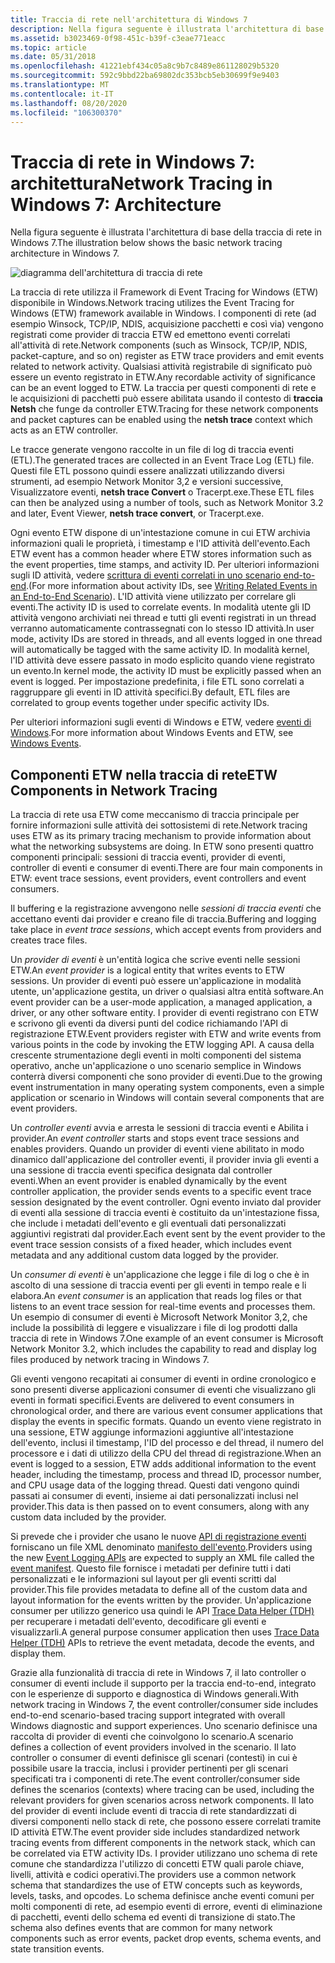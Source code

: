 ```yaml
---
title: Traccia di rete nell'architettura di Windows 7
description: Nella figura seguente è illustrata l'architettura di base della traccia di rete in Windows 7.
ms.assetid: b3023469-0f98-451c-b39f-c3eae771eacc
ms.topic: article
ms.date: 05/31/2018
ms.openlocfilehash: 41221ebf434c05a8c9b7c8489e861128029b5320
ms.sourcegitcommit: 592c9bbd22ba69802dc353bcb5eb30699f9e9403
ms.translationtype: MT
ms.contentlocale: it-IT
ms.lasthandoff: 08/20/2020
ms.locfileid: "106300370"
---
```

# <a name="network-tracing-in-windows-7-architecture"></a><span data-ttu-id="ed715-103">Traccia di rete in Windows 7: architettura</span><span class="sxs-lookup"><span data-stu-id="ed715-103">Network Tracing in Windows 7: Architecture</span></span>

<span data-ttu-id="ed715-104">Nella figura seguente è illustrata l'architettura di base della traccia di rete in Windows 7.</span><span class="sxs-lookup"><span data-stu-id="ed715-104">The illustration below shows the basic network tracing architecture in Windows 7.</span></span>

![diagramma dell'architettura di traccia di rete](images/ut1.png)

<span data-ttu-id="ed715-106">La traccia di rete utilizza il Framework di Event Tracing for Windows (ETW) disponibile in Windows.</span><span class="sxs-lookup"><span data-stu-id="ed715-106">Network tracing utilizes the Event Tracing for Windows (ETW) framework available in Windows.</span></span> <span data-ttu-id="ed715-107">I componenti di rete (ad esempio Winsock, TCP/IP, NDIS, acquisizione pacchetti e così via) vengono registrati come provider di traccia ETW ed emettono eventi correlati all'attività di rete.</span><span class="sxs-lookup"><span data-stu-id="ed715-107">Network components (such as Winsock, TCP/IP, NDIS, packet-capture, and so on) register as ETW trace providers and emit events related to network activity.</span></span> <span data-ttu-id="ed715-108">Qualsiasi attività registrabile di significato può essere un evento registrato in ETW.</span><span class="sxs-lookup"><span data-stu-id="ed715-108">Any recordable activity of significance can be an event logged to ETW.</span></span> <span data-ttu-id="ed715-109">La traccia per questi componenti di rete e le acquisizioni di pacchetti può essere abilitata usando il contesto di **traccia Netsh** che funge da controller ETW.</span><span class="sxs-lookup"><span data-stu-id="ed715-109">Tracing for these network components and packet captures can be enabled using the **netsh trace** context which acts as an ETW controller.</span></span>

<span data-ttu-id="ed715-110">Le tracce generate vengono raccolte in un file di log di traccia eventi (ETL).</span><span class="sxs-lookup"><span data-stu-id="ed715-110">The generated traces are collected in an Event Trace Log (ETL) file.</span></span> <span data-ttu-id="ed715-111">Questi file ETL possono quindi essere analizzati utilizzando diversi strumenti, ad esempio Network Monitor 3,2 e versioni successive, Visualizzatore eventi, **netsh trace Convert** o Tracerpt.exe.</span><span class="sxs-lookup"><span data-stu-id="ed715-111">These ETL files can then be analyzed using a number of tools, such as Network Monitor 3.2 and later, Event Viewer, **netsh trace convert**, or Tracerpt.exe.</span></span>

<span data-ttu-id="ed715-112">Ogni evento ETW dispone di un'intestazione comune in cui ETW archivia informazioni quali le proprietà, i timestamp e l'ID attività dell'evento.</span><span class="sxs-lookup"><span data-stu-id="ed715-112">Each ETW event has a common header where ETW stores information such as the event properties, time stamps, and activity ID.</span></span> <span data-ttu-id="ed715-113">Per ulteriori informazioni sugli ID attività, vedere [scrittura di eventi correlati in uno scenario end-to-end](../etw/writing-related-events-in-an-end-to-end-scenario.md).</span><span class="sxs-lookup"><span data-stu-id="ed715-113">(For more information about activity IDs, see [Writing Related Events in an End-to-End Scenario](../etw/writing-related-events-in-an-end-to-end-scenario.md)).</span></span> <span data-ttu-id="ed715-114">L'ID attività viene utilizzato per correlare gli eventi.</span><span class="sxs-lookup"><span data-stu-id="ed715-114">The activity ID is used to correlate events.</span></span> <span data-ttu-id="ed715-115">In modalità utente gli ID attività vengono archiviati nei thread e tutti gli eventi registrati in un thread verranno automaticamente contrassegnati con lo stesso ID attività.</span><span class="sxs-lookup"><span data-stu-id="ed715-115">In user mode, activity IDs are stored in threads, and all events logged in one thread will automatically be tagged with the same activity ID.</span></span> <span data-ttu-id="ed715-116">In modalità kernel, l'ID attività deve essere passato in modo esplicito quando viene registrato un evento.</span><span class="sxs-lookup"><span data-stu-id="ed715-116">In kernel mode, the activity ID must be explicitly passed when an event is logged.</span></span> <span data-ttu-id="ed715-117">Per impostazione predefinita, i file ETL sono correlati a raggruppare gli eventi in ID attività specifici.</span><span class="sxs-lookup"><span data-stu-id="ed715-117">By default, ETL files are correlated to group events together under specific activity IDs.</span></span>

<span data-ttu-id="ed715-118">Per ulteriori informazioni sugli eventi di Windows e ETW, vedere [eventi di Windows](../events/windows-events.md).</span><span class="sxs-lookup"><span data-stu-id="ed715-118">For more information about Windows Events and ETW, see [Windows Events](../events/windows-events.md).</span></span>

## <a name="etw-components-in-network-tracing"></a><span data-ttu-id="ed715-119">Componenti ETW nella traccia di rete</span><span class="sxs-lookup"><span data-stu-id="ed715-119">ETW Components in Network Tracing</span></span>

<span data-ttu-id="ed715-120">La traccia di rete usa ETW come meccanismo di traccia principale per fornire informazioni sulle attività dei sottosistemi di rete.</span><span class="sxs-lookup"><span data-stu-id="ed715-120">Network tracing uses ETW as its primary tracing mechanism to provide information about what the networking subsystems are doing.</span></span> <span data-ttu-id="ed715-121">In ETW sono presenti quattro componenti principali: sessioni di traccia eventi, provider di eventi, controller di eventi e consumer di eventi.</span><span class="sxs-lookup"><span data-stu-id="ed715-121">There are four main components in ETW: event trace sessions, event providers, event controllers and event consumers.</span></span>

<span data-ttu-id="ed715-122">Il buffering e la registrazione avvengono nelle *sessioni di traccia eventi* che accettano eventi dai provider e creano file di traccia.</span><span class="sxs-lookup"><span data-stu-id="ed715-122">Buffering and logging take place in *event trace sessions*, which accept events from providers and creates trace files.</span></span>

<span data-ttu-id="ed715-123">Un *provider di eventi* è un'entità logica che scrive eventi nelle sessioni ETW.</span><span class="sxs-lookup"><span data-stu-id="ed715-123">An *event provider* is a logical entity that writes events to ETW sessions.</span></span> <span data-ttu-id="ed715-124">Un provider di eventi può essere un'applicazione in modalità utente, un'applicazione gestita, un driver o qualsiasi altra entità software.</span><span class="sxs-lookup"><span data-stu-id="ed715-124">An event provider can be a user-mode application, a managed application, a driver, or any other software entity.</span></span> <span data-ttu-id="ed715-125">I provider di eventi registrano con ETW e scrivono gli eventi da diversi punti del codice richiamando l'API di registrazione ETW.</span><span class="sxs-lookup"><span data-stu-id="ed715-125">Event providers register with ETW and write events from various points in the code by invoking the ETW logging API.</span></span> <span data-ttu-id="ed715-126">A causa della crescente strumentazione degli eventi in molti componenti del sistema operativo, anche un'applicazione o uno scenario semplice in Windows conterrà diversi componenti che sono provider di eventi.</span><span class="sxs-lookup"><span data-stu-id="ed715-126">Due to the growing event instrumentation in many operating system components, even a simple application or scenario in Windows will contain several components that are event providers.</span></span>

<span data-ttu-id="ed715-127">Un *controller eventi* avvia e arresta le sessioni di traccia eventi e Abilita i provider.</span><span class="sxs-lookup"><span data-stu-id="ed715-127">An *event controller* starts and stops event trace sessions and enables providers.</span></span> <span data-ttu-id="ed715-128">Quando un provider di eventi viene abilitato in modo dinamico dall'applicazione del controller eventi, il provider invia gli eventi a una sessione di traccia eventi specifica designata dal controller eventi.</span><span class="sxs-lookup"><span data-stu-id="ed715-128">When an event provider is enabled dynamically by the event controller application, the provider sends events to a specific event trace session designated by the event controller.</span></span> <span data-ttu-id="ed715-129">Ogni evento inviato dal provider di eventi alla sessione di traccia eventi è costituito da un'intestazione fissa, che include i metadati dell'evento e gli eventuali dati personalizzati aggiuntivi registrati dal provider.</span><span class="sxs-lookup"><span data-stu-id="ed715-129">Each event sent by the event provider to the event trace session consists of a fixed header, which includes event metadata and any additional custom data logged by the provider.</span></span>

<span data-ttu-id="ed715-130">Un *consumer di eventi* è un'applicazione che legge i file di log o che è in ascolto di una sessione di traccia eventi per gli eventi in tempo reale e li elabora.</span><span class="sxs-lookup"><span data-stu-id="ed715-130">An *event consumer* is an application that reads log files or that listens to an event trace session for real-time events and processes them.</span></span> <span data-ttu-id="ed715-131">Un esempio di consumer di eventi è Microsoft Network Monitor 3,2, che include la possibilità di leggere e visualizzare i file di log prodotti dalla traccia di rete in Windows 7.</span><span class="sxs-lookup"><span data-stu-id="ed715-131">One example of an event consumer is Microsoft Network Monitor 3.2, which includes the capability to read and display log files produced by network tracing in Windows 7.</span></span>

<span data-ttu-id="ed715-132">Gli eventi vengono recapitati ai consumer di eventi in ordine cronologico e sono presenti diverse applicazioni consumer di eventi che visualizzano gli eventi in formati specifici.</span><span class="sxs-lookup"><span data-stu-id="ed715-132">Events are delivered to event consumers in chronological order, and there are various event consumer applications that display the events in specific formats.</span></span> <span data-ttu-id="ed715-133">Quando un evento viene registrato in una sessione, ETW aggiunge informazioni aggiuntive all'intestazione dell'evento, inclusi il timestamp, l'ID del processo e del thread, il numero del processore e i dati di utilizzo della CPU del thread di registrazione.</span><span class="sxs-lookup"><span data-stu-id="ed715-133">When an event is logged to a session, ETW adds additional information to the event header, including the timestamp, process and thread ID, processor number, and CPU usage data of the logging thread.</span></span> <span data-ttu-id="ed715-134">Questi dati vengono quindi passati ai consumer di eventi, insieme ai dati personalizzati inclusi nel provider.</span><span class="sxs-lookup"><span data-stu-id="ed715-134">This data is then passed on to event consumers, along with any custom data included by the provider.</span></span>

<span data-ttu-id="ed715-135">Si prevede che i provider che usano le nuove [API di registrazione eventi](/windows/win32/api/evntprov/nf-evntprov-eventwrite) forniscano un file XML denominato [manifesto dell'evento](../wes/eventschema-schema.md).</span><span class="sxs-lookup"><span data-stu-id="ed715-135">Providers using the new [Event Logging APIs](/windows/win32/api/evntprov/nf-evntprov-eventwrite) are expected to supply an XML file called the [event manifest](../wes/eventschema-schema.md).</span></span> <span data-ttu-id="ed715-136">Questo file fornisce i metadati per definire tutti i dati personalizzati e le informazioni sul layout per gli eventi scritti dal provider.</span><span class="sxs-lookup"><span data-stu-id="ed715-136">This file provides metadata to define all of the custom data and layout information for the events written by the provider.</span></span> <span data-ttu-id="ed715-137">Un'applicazione consumer per utilizzo generico usa quindi le API [Trace Data Helper (TDH)](/windows/win32/api/tdh/) per recuperare i metadati dell'evento, decodificare gli eventi e visualizzarli.</span><span class="sxs-lookup"><span data-stu-id="ed715-137">A general purpose consumer application then uses [Trace Data Helper (TDH)](/windows/win32/api/tdh/) APIs to retrieve the event metadata, decode the events, and display them.</span></span>

<span data-ttu-id="ed715-138">Grazie alla funzionalità di traccia di rete in Windows 7, il lato controller o consumer di eventi include il supporto per la traccia end-to-end, integrato con le esperienze di supporto e diagnostica di Windows generali.</span><span class="sxs-lookup"><span data-stu-id="ed715-138">With network tracing in Windows 7, the event controller/consumer side includes end-to-end scenario-based tracing support integrated with overall Windows diagnostic and support experiences.</span></span> <span data-ttu-id="ed715-139">Uno scenario definisce una raccolta di provider di eventi che coinvolgono lo scenario.</span><span class="sxs-lookup"><span data-stu-id="ed715-139">A scenario defines a collection of event providers involved in the scenario.</span></span> <span data-ttu-id="ed715-140">Il lato controller o consumer di eventi definisce gli scenari (contesti) in cui è possibile usare la traccia, inclusi i provider pertinenti per gli scenari specificati tra i componenti di rete.</span><span class="sxs-lookup"><span data-stu-id="ed715-140">The event controller/consumer side defines the scenarios (contexts) where tracing can be used, including the relevant providers for given scenarios across network components.</span></span> <span data-ttu-id="ed715-141">Il lato del provider di eventi include eventi di traccia di rete standardizzati di diversi componenti nello stack di rete, che possono essere correlati tramite ID attività ETW.</span><span class="sxs-lookup"><span data-stu-id="ed715-141">The event provider side includes standardized network tracing events from different components in the network stack, which can be correlated via ETW activity IDs.</span></span> <span data-ttu-id="ed715-142">I provider utilizzano uno schema di rete comune che standardizza l'utilizzo di concetti ETW quali parole chiave, livelli, attività e codici operativi.</span><span class="sxs-lookup"><span data-stu-id="ed715-142">The providers use a common network schema that standardizes the use of ETW concepts such as keywords, levels, tasks, and opcodes.</span></span> <span data-ttu-id="ed715-143">Lo schema definisce anche eventi comuni per molti componenti di rete, ad esempio eventi di errore, eventi di eliminazione di pacchetti, eventi dello schema ed eventi di transizione di stato.</span><span class="sxs-lookup"><span data-stu-id="ed715-143">The schema also defines events that are common for many network components such as error events, packet drop events, schema events, and state transition events.</span></span>

 

 